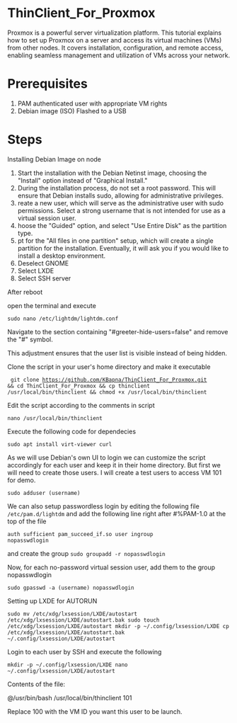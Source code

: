 # ThinClient_For_Proxmox
Proxmox is a powerful server virtualization platform. This tutorial explains how to set up Proxmox on a server and access its virtual machines (VMs) from other nodes. It covers installation, configuration, and remote access, enabling seamless management and utilization of VMs across your network.
# Prerequisites
1) PAM authenticated user with appropriate VM rights
2) Debian image (ISO) Flashed to a USB
# Steps
Installing Debian Image on node
1) Start the installation with the Debian Netinst image, choosing the "Install" option instead of "Graphical Install."
2) During the installation process, do not set a root password. This will ensure that Debian installs sudo, allowing for administrative privileges.
3) reate a new user, which will serve as the administrative user with sudo permissions. Select a strong username that is not intended for use as a virtual session user.
4) hoose the "Guided" option, and select "Use Entire Disk" as the partition type.
5) pt for the "All files in one partition" setup, which will create a single partition for the installation.
Eventually, it will ask you if you would like to install a desktop environment.
1) Deselect GNOME
2) Select LXDE
3) Select SSH server

After reboot

open the terminal and execute

<code>sudo nano /etc/lightdm/lightdm.conf</code>

Navigate to the section containing "#greeter-hide-users=false" and remove the "#" symbol.

This adjustment ensures that the user list is visible instead of being hidden.

Clone the script in your user's home directory and make it executable

<code> git clone https://github.com/KBapna/ThinClient_For_Proxmox.git && cd ThinClient_For_Proxmox && cp thinclient /usr/local/bin/thinclient && chmod +x /usr/local/bin/thinclient </code>

Edit the script according to the comments in script

<code>nano /usr/local/bin/thinclient</code>

Execute the following code for dependecies

<code>sudo apt install virt-viewer curl</code>

As we will use Debian's own UI to login we can customize the script accordingly for each user and keep it in their home directory.
But first we will need to create those users. I will create a test users to access VM 101 for demo.

<code>sudo adduser (username)</code>

We can also setup passwordless login by editing the following file <code>/etc/pam.d/lightdm</code> and add the following line right after #%PAM-1.0 at the top of the file

<code>auth    sufficient  pam_succeed_if.so user ingroup nopasswdlogin</code>

and create the group <code>sudo groupadd -r nopasswdlogin</code>

Now, for each no-password virtual session user, add them to the group nopasswdlogin

<code>sudo gpasswd -a (username) nopasswdlogin</code>

Setting up LXDE for AUTORUN

<code>sudo mv /etc/xdg/lxsession/LXDE/autostart /etc/xdg/lxsession/LXDE/autostart.bak
sudo touch /etc/xdg/lxsession/LXDE/autostart
mkdir -p ~/.config/lxsession/LXDE
cp /etc/xdg/lxsession/LXDE/autostart.bak ~/.config/lxsession/LXDE/autostart</code>

Login to each user by SSH and execute the following

<code>mkdir -p ~/.config/lxsession/LXDE
nano ~/.config/lxsession/LXDE/autostart</code>

Contents of the file:

@/usr/bin/bash /usr/local/bin/thinclient 101

Replace 100 with the VM ID you want this user to be launch.
